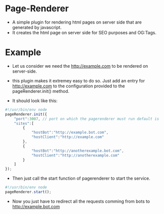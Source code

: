 # Page-Renderer
- A simple plugin for rendering html pages on server side that are generated by javascript.
- It creates the html page on server side for SEO purposes and OG:Tags.


# Example
- Let us consider we need the http://example.com to be rendered on server-side.

- this plugin makes it extremey easy to do so. Just add an entry for http://example.com to the configuration provided to the pageRenderer.init() method.


- It should look like this:

```js
#!/usr/bin/env node
pageRenderer.init({
    "port":3007, // port on which the pagerenderer must run default is 3007
    "sites":[
        {
            "hostBot":"http://example.bot.com",
            "hostClient":"http://example.com"
        },
        {
            "hostBot":"http://anotherexample.bot.com",
            "hostClient":"http://anotherexample.com"
        }
    ]
});

```

- Then just call the start function of pagerenderer to start the service.

```js
#!/usr/bin/env node
pageRenderer.start();

```

- Now you just have to redirect all the requests comming from bots to http://example.bot.com


       
